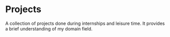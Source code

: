 # Projects
A collection of projects done during internships and leisure time. It provides a brief understanding of my domain field.
